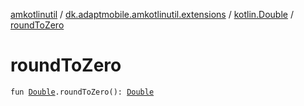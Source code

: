 [amkotlinutil](../../index.md) / [dk.adaptmobile.amkotlinutil.extensions](../index.md) / [kotlin.Double](index.md) / [roundToZero](round-to-zero.md)

# roundToZero

`fun `[`Double`](https://kotlinlang.org/api/latest/jvm/stdlib/kotlin/-double/index.html)`.roundToZero(): `[`Double`](https://kotlinlang.org/api/latest/jvm/stdlib/kotlin/-double/index.html)